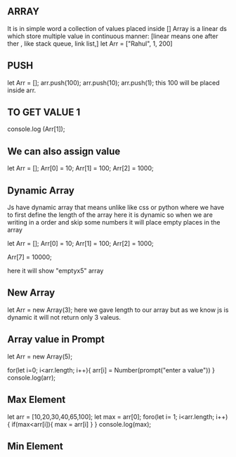 ## ARRAY
It is in simple word a collection of values placed inside []
Array is a linear ds which store multiple value in continuous manner:
[linear means one after ther , like stack queue, link list,]
let Arr = ["Rahul", 1, 200]
## PUSH
let Arr = [];
arr.push(100);
arr.push(10);
arr.push(1);
this 100 will be placed inside arr.
## TO GET VALUE 1
console.log (Arr[1]);

## We can also assign value
let Arr = [];
Arr[0] = 10;
Arr[1] = 100;
Arr[2] = 1000;
## Dynamic Array
Js have dynamic array that means unlike like css or python where we have to first define the length of the array here it is dynamic so when we are writing in a order and skip some numbers it will place empty places in the array

let Arr = [];
Arr[0] = 10;
Arr[1] = 100;
Arr[2] = 1000;

Arr[7] = 10000;

here it will show "emptyx5" array

## New Array
let Arr = new Array(3);
here we gave length to our array but as we know js is dynamic it will not return only 3 valeus.

## Array value in Prompt
let Arr = new Array(5);

for(let i=0; i<arr.length; i++){
    arr[i] = Number(prompt("enter a value"))
}
console.log(arr);

## Max Element 
let arr = [10,20,30,40,65,100];
let max = arr[0];
foro(let i= 1; i<arr.length; i++){
    if(max<arr[i]){
        max = arr[i]
    }
}
console.log(max);

## Min Element 
